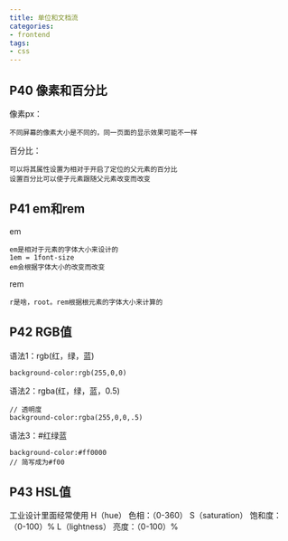 ```yaml
---
title: 单位和文档流
categories:
- frontend
tags:
- css
---
```


## P40 像素和百分比
像素px：
```
不同屏幕的像素大小是不同的，同一页面的显示效果可能不一样
```
百分比：
```
可以将其属性设置为相对于开启了定位的父元素的百分比
设置百分比可以使子元素跟随父元素改变而改变
```

## P41 em和rem
em
```
em是相对于元素的字体大小来设计的
1em = 1font-size
em会根据字体大小的改变而改变
```
rem
```
r是啥，root。rem根据根元素的字体大小来计算的
```

## P42 RGB值
语法1：rgb(红，绿，蓝)
```
background-color:rgb(255,0,0)
```

语法2：rgba(红，绿，蓝，0.5)
```
// 透明度
background-color:rgba(255,0,0,.5)
```

语法3：#红绿蓝
```
background-color:#ff0000
// 简写成为#f00
```

## P43 HSL值
工业设计里面经常使用
H（hue） 色相：（0-360）
S（saturation） 饱和度：（0-100）%
L（lightness） 亮度：（0-100）%
